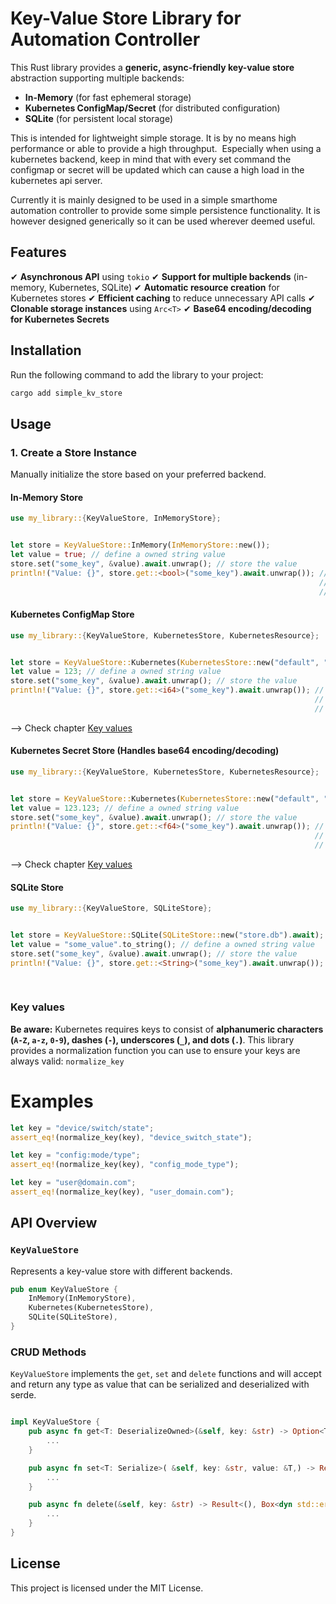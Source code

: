 # Key-Value Store Library for Automation Controller

This Rust library provides a **generic, async-friendly key-value store** abstraction supporting multiple backends:

- **In-Memory** (for fast ephemeral storage)
- **Kubernetes ConfigMap/Secret** (for distributed configuration)
- **SQLite** (for persistent local storage)

This is intended for lightweight simple storage. It is by no means high performance or able to provide a high throughput.  Especially when using a kubernetes backend, keep in mind that with every set command the configmap or secret will be updated which can cause a high load in the kubernetes api server.

Currently it is mainly designed to be used in a simple smarthome automation controller to provide some simple persistence functionality. It is however designed generically so it can be used wherever deemed useful.&#x20;

## Features

✔ **Asynchronous API** using `tokio`
✔ **Support for multiple backends** (in-memory, Kubernetes, SQLite)
✔ **Automatic resource creation** for Kubernetes stores
✔ **Efficient caching** to reduce unnecessary API calls
✔ **Clonable storage instances** using `Arc<T>`
✔ **Base64 encoding/decoding for Kubernetes Secrets**

## Installation

Run the following command to add the library to your project:

```sh
cargo add simple_kv_store
```

## Usage

### 1. Create a Store Instance

Manually initialize the store based on your preferred backend.

#### **In-Memory Store**

```rust
use my_library::{KeyValueStore, InMemoryStore};


let store = KeyValueStore::InMemory(InMemoryStore::new());
let value = true; // define a owned string value
store.set("some_key", &value).await.unwrap(); // store the value
println!("Value: {}", store.get::<bool>("some_key").await.unwrap()); // retrieve the value -- type annotations are
                                                                     // needed in this case as no type can be deferred
                                                                     // from the println! usage
```

#### **Kubernetes ConfigMap Store**

```rust
use my_library::{KeyValueStore, KubernetesStore, KubernetesResource};


let store = KeyValueStore::Kubernetes(KubernetesStore::new("default", "config", KubernetesResource::ConfigMap).await.unwrap());
let value = 123; // define a owned string value
store.set("some_key", &value).await.unwrap(); // store the value
println!("Value: {}", store.get::<i64>("some_key").await.unwrap()); // retrieve the value -- type annotations are
                                                                    // needed in this case as no type can be deferred
                                                                    // from the println! usage
```

--> Check chapter [Key values](#key-values)

#### **Kubernetes Secret Store** (Handles base64 encoding/decoding)

```rust
use my_library::{KeyValueStore, KubernetesStore, KubernetesResource};


let store = KeyValueStore::Kubernetes(KubernetesStore::new("default", "my-secret", KubernetesResource::Secret).await.unwrap());
let value = 123.123; // define a owned string value
store.set("some_key", &value).await.unwrap(); // store the value
println!("Value: {}", store.get::<f64>("some_key").await.unwrap()); // retrieve the value -- type annotations are
                                                                    // needed in this case as no type can be deferred
                                                                    // from the println! usage
```

--> Check chapter [Key values](#key-values)

#### **SQLite Store**

```rust
use my_library::{KeyValueStore, SQLiteStore};


let store = KeyValueStore::SQLite(SQLiteStore::new("store.db").await); // create a sqlite backed store
let value = "some_value".to_string(); // define a owned string value
store.set("some_key", &value).await.unwrap(); // store the value
println!("Value: {}", store.get::<String>("some_key").await.unwrap()); // retrieve the value -- type annotations are
                                                                       // needed in this case as no type can be deferred
                                                                       // from the println! usage
```

### Key values

**Be aware:** Kubernetes requires keys to consist of **alphanumeric characters (`A-Z`, `a-z`, `0-9`), dashes (`-`), underscores (`_`), and dots (`.`)**.
This library provides a normalization function you can use to ensure your keys are always valid: `normalize_key`

# Examples

```rust
let key = "device/switch/state";
assert_eq!(normalize_key(key), "device_switch_state");

let key = "config:mode/type";
assert_eq!(normalize_key(key), "config_mode_type");

let key = "user@domain.com";
assert_eq!(normalize_key(key), "user_domain.com");
```

## API Overview

### **`KeyValueStore`**

Represents a key-value store with different backends.

```rust
pub enum KeyValueStore {
    InMemory(InMemoryStore),
    Kubernetes(KubernetesStore),
    SQLite(SQLiteStore),
}
```

### **CRUD Methods**

`KeyValueStore` implements the `get`, `set` and `delete` functions and will accept and return any type as value that can be serialized and deserialized with serde.

```rust

impl KeyValueStore {
    pub async fn get<T: DeserializeOwned>(&self, key: &str) -> Option<T> {
        ...
    }

    pub async fn set<T: Serialize>( &self, key: &str, value: &T,) -> Result<(), Box<dyn std::error::Error>> {
        ...
    }

    pub async fn delete(&self, key: &str) -> Result<(), Box<dyn std::error::Error>> {
        ...
    }
}

```

##

## License

This project is licensed under the MIT License.
